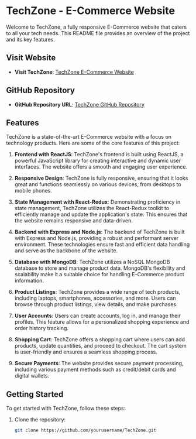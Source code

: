 # TechZone - E-Commerce Website

Welcome to TechZone, a fully responsive E-Commerce website that caters to all your tech needs. This README file provides an overview of the project and its key features.

## Visit Website

- **Visit TechZone**: [TechZone E-Commerce Website]([https://www.techzone.com](http://melodious-bombolone-538c0d.netlify.app/))

## GitHub Repository

- **GitHub Repository URL**: [TechZone GitHub Repository](https://github.com/yourusername/TechZone)

## Features

TechZone is a state-of-the-art E-Commerce website with a focus on technology products. Here are some of the core features of this project:

1. **Frontend with ReactJS**: TechZone's frontend is built using ReactJS, a powerful JavaScript library for creating interactive and dynamic user interfaces. The website offers a smooth and engaging user experience.

2. **Responsive Design**: TechZone is fully responsive, ensuring that it looks great and functions seamlessly on various devices, from desktops to mobile phones.

3. **State Management with React-Redux**: Demonstrating proficiency in state management, TechZone utilizes the React-Redux toolkit to efficiently manage and update the application's state. This ensures that the website remains responsive and data-driven.

4. **Backend with Express and Node.js**: The backend of TechZone is built with Express and Node.js, providing a robust and performant server environment. These technologies ensure fast and efficient data handling and serve as the backbone of the website.

5. **Database with MongoDB**: TechZone utilizes a NoSQL MongoDB database to store and manage product data. MongoDB's flexibility and scalability make it a suitable choice for handling E-Commerce product information.

6. **Product Listings**: TechZone provides a wide range of tech products, including laptops, smartphones, accessories, and more. Users can browse through product listings, view details, and make purchases.

7. **User Accounts**: Users can create accounts, log in, and manage their profiles. This feature allows for a personalized shopping experience and order history tracking.

8. **Shopping Cart**: TechZone offers a shopping cart where users can add products, update quantities, and proceed to checkout. The cart system is user-friendly and ensures a seamless shopping process.

9. **Secure Payments**: The website provides secure payment processing, including various payment methods such as credit/debit cards and digital wallets.

## Getting Started

To get started with TechZone, follow these steps:

1. Clone the repository:
   ```bash
   git clone https://github.com/yourusername/TechZone.git

